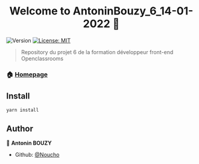 <h1 align="center">Welcome to AntoninBouzy_6_14-01-2022 👋</h1>
<p>
  <img alt="Version" src="https://img.shields.io/badge/version-1.0.1-blue.svg?cacheSeconds=2592000" />
  <a href="#" target="_blank">
    <img alt="License: MIT" src="https://img.shields.io/badge/License-MIT-yellow.svg" />
  </a>
</p>

> Repository du projet 6 de la formation développeur front-end Openclassrooms

### 🏠 [Homepage](index.html)

## Install

```sh
yarn install
```

## Author

👤 **Antonin BOUZY**

* Github: [@Noucho](https://github.com/Noucho)

